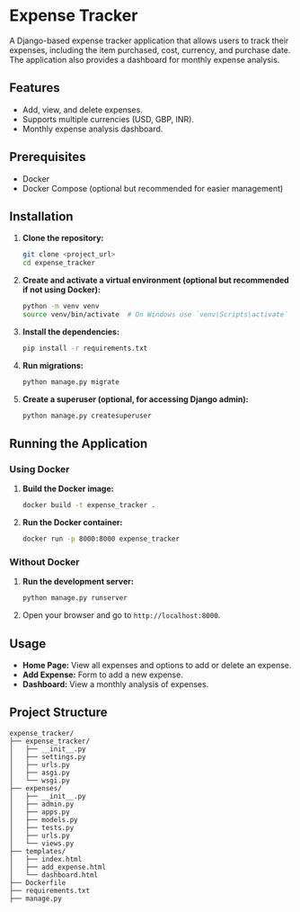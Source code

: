 # Expense Tracker

A Django-based expense tracker application that allows users to track their expenses, including the item purchased, cost, currency, and purchase date. The application also provides a dashboard for monthly expense analysis.

## Features

- Add, view, and delete expenses.
- Supports multiple currencies (USD, GBP, INR).
- Monthly expense analysis dashboard.

## Prerequisites

- Docker
- Docker Compose (optional but recommended for easier management)

## Installation

1. **Clone the repository:**

    ```sh
    git clone <project_url>
    cd expense_tracker
    ```

2. **Create and activate a virtual environment (optional but recommended if not using Docker):**

    ```sh
    python -m venv venv
    source venv/bin/activate  # On Windows use `venv\Scripts\activate`
    ```

3. **Install the dependencies:**

    ```sh
    pip install -r requirements.txt
    ```

4. **Run migrations:**

    ```sh
    python manage.py migrate
    ```

5. **Create a superuser (optional, for accessing Django admin):**

    ```sh
    python manage.py createsuperuser
    ```

## Running the Application

### Using Docker

1. **Build the Docker image:**

    ```sh
    docker build -t expense_tracker .
    ```

2. **Run the Docker container:**

    ```sh
    docker run -p 8000:8000 expense_tracker
    ```

### Without Docker

1. **Run the development server:**

    ```sh
    python manage.py runserver
    ```

2. Open your browser and go to `http://localhost:8000`.

## Usage

- **Home Page:** View all expenses and options to add or delete an expense.
- **Add Expense:** Form to add a new expense.
- **Dashboard:** View a monthly analysis of expenses.

## Project Structure

```plaintext
expense_tracker/
├── expense_tracker/
│   ├── __init__.py
│   ├── settings.py
│   ├── urls.py
│   ├── asgi.py
│   └── wsgi.py
├── expenses/
│   ├── __init__.py
│   ├── admin.py
│   ├── apps.py
│   ├── models.py
│   ├── tests.py
│   ├── urls.py
│   └── views.py
├── templates/
│   ├── index.html
│   ├── add_expense.html
│   └── dashboard.html
├── Dockerfile
├── requirements.txt
├── manage.py
